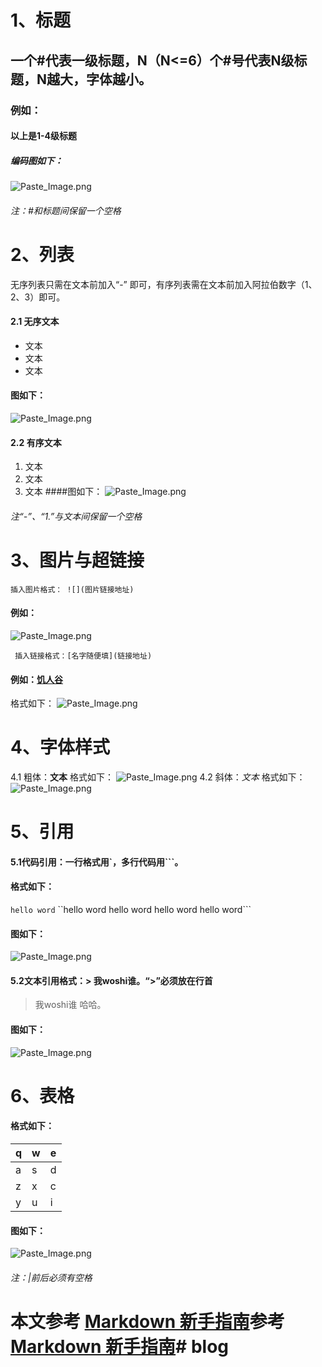 # 1、标题
## 一个#代表一级标题，N（N<=6）个#号代表N级标题，N越大，字体越小。
### 例如：
#### 以上是1-4级标题
##### 编码图如下：

![Paste_Image.png](http://upload-images.jianshu.io/upload_images/5790560-cd4f0ab9878086b7.png?imageMogr2/auto-orient/strip%7CimageView2/2/w/1240)
###### 注：#和标题间保留一个空格

# 2、列表
无序列表只需在文本前加入“-” 即可，有序列表需在文本前加入阿拉伯数字（1、2、3）即可。
#### 2.1 无序文本
- 文本
- 文本
- 文本
#### 图如下：

![Paste_Image.png](http://upload-images.jianshu.io/upload_images/5790560-1c6b952546a61ee7.png?imageMogr2/auto-orient/strip%7CimageView2/2/w/1240)
#### 2.2 有序文本
1. 文本
2. 文本
3. 文本
####图如下：
![Paste_Image.png](http://upload-images.jianshu.io/upload_images/5790560-9852fa80368954ba.png?imageMogr2/auto-orient/strip%7CimageView2/2/w/1240)
###### 注“-”、“1.”与文本间保留一个空格

# 3、图片与超链接

    插入图片格式： ![](图片链接地址)
#### 例如：
![Paste_Image.png](http://upload-images.jianshu.io/upload_images/5790560-510f9d065e5ba956.png?imageMogr2/auto-orient/strip%7CimageView2/2/w/1240)
    
     插入链接格式：[名字随便填](链接地址)
#### 例如：[饥人谷](https:www.jirengu.com)
格式如下：
![Paste_Image.png](http://upload-images.jianshu.io/upload_images/5790560-9532a82df3e43d4a.png?imageMogr2/auto-orient/strip%7CimageView2/2/w/1240)
	 
# 4、字体样式
4.1 粗体：**文本**
格式如下：
![Paste_Image.png](http://upload-images.jianshu.io/upload_images/5790560-d64625a5bd007c46.png?imageMogr2/auto-orient/strip%7CimageView2/2/w/1240)
 4.2 斜体：*文本*
格式如下：
![Paste_Image.png](http://upload-images.jianshu.io/upload_images/5790560-c7cfd3c5fb9a5d5a.png?imageMogr2/auto-orient/strip%7CimageView2/2/w/1240)
	 
# 5、引用
				  
#### 5.1代码引用：一行格式用`，多行代码用```。
				  
#### 格式如下：
				  
`hello word`
``hello word
hello word hello word
hello word```
				  
#### 图如下：

![Paste_Image.png](http://upload-images.jianshu.io/upload_images/5790560-b075775ea23c2781.png?imageMogr2/auto-orient/strip%7CimageView2/2/w/1240)
				  
#### 5.2文本引用格式：> 我woshi谁。“>”必须放在行首
> 我woshi谁
哈哈。
				  
#### 图如下：
				  
![Paste_Image.png](http://upload-images.jianshu.io/upload_images/5790560-2b32f0289170ca41.png?imageMogr2/auto-orient/strip%7CimageView2/2/w/1240)
				  
# 6、表格
				  
#### 格式如下：
				  
 q    |  w   | e   
 ---- | ----- | -----
 a    |   s    | d   
 z    |  x     | c    
 y     | u  | i  
						 
#### 图如下：
						 
![Paste_Image.png](http://upload-images.jianshu.io/upload_images/5790560-1eb7744f36cb3d21.png?imageMogr2/auto-orient/strip%7CimageView2/2/w/1240)
###### 注：|前后必须有空格
						  
# 本文参考 [Markdown 新手指南](http://www.jianshu.com/p/q81RER)参考 [Markdown 新手指南](http://www.jianshu.com/p/q81RER)# blog
